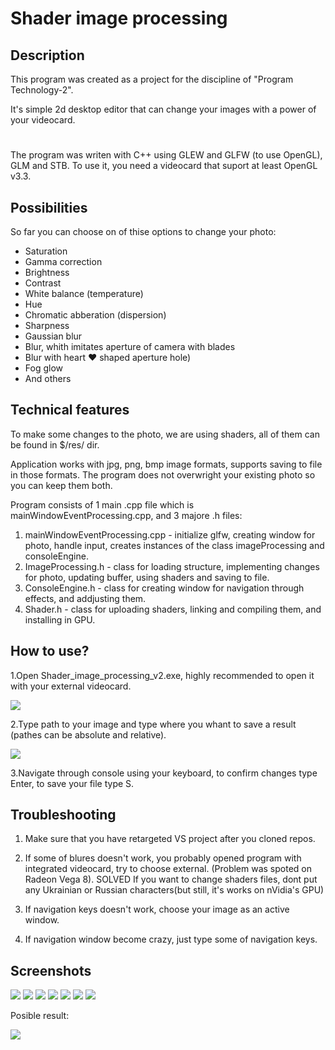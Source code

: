 # Shader image processing
## Description
This program was created as a project for the discipline of "Program Technology-2".

It's simple 2d desktop editor that can change your images with a power of your videocard.
#  
The program was writen with C++ using GLEW and GLFW (to use OpenGL), GLM and STB. To use it, you need a videocard that suport at least OpenGL v3.3.
## Possibilities
So far you can choose on of thise options to change your photo:
- Saturation
- Gamma correction
- Brightness
- Contrast
- White balance (temperature)
- Hue
- Chromatic abberation (dispersion)
- Sharpness
- Gaussian blur
- Blur, whith imitates aperture of camera with blades 
- Blur with heart ♥ shaped aperture hole)
- Fog glow
- And others
## Technical features
To make some changes to the photo, we are using shaders, all of them can be found in $/res/ dir.

Application works with jpg, png, bmp image formats, supports saving to file in those formats. The program does not overwright your existing photo so you can keep them both. 

Program consists of 1 main .cpp file which is mainWindowEventProcessing.cpp, and 3 majore .h files:
1. mainWindowEventProcessing.cpp - initialize glfw, creating window for photo, handle input, creates instances of the class imageProcessing and consoleEngine.
2. ImageProcessing.h - class for loading structure, implementing changes for photo, updating buffer, using shaders and saving to file.
3. ConsoleEngine.h - class for creating window for navigation through effects, and addjusting them.
4. Shader.h - class for uploading shaders, linking and compiling them, and installing in GPU.

## How to use?
1.Open Shader_image_processing_v2.exe, highly recommended to open it with your external videocard.
          
![](screenshots_new/screenshot1_1.png)
          
2.Type path to your image and type where you whant to save a result (pathes can be absolute and relative).
          
![](screenshots_new/screenshot1_2.png)
          
3.Navigate through console using your keyboard, to confirm changes type Enter, to save your file type S.

## Troubleshooting
1. Make sure that you have retargeted VS project after you cloned repos.

2. If some of blures doesn't work, you probably opened program with integrated videocard, try to choose external. (Problem was spoted on Radeon Vega 8). SOLVED If you want to change shaders files, dont put any Ukrainian or Russian characters(but still, it's works on nVidia's GPU)

3. If navigation keys doesn't work, choose your image as an active window.

4. If navigation window become crazy, just type some of navigation keys.

## Screenshots
![](screenshots_new/screenshot1_3.png)
![](screenshots_new/screenshot1_4.png)
![](screenshots_new/screenshot1_5.png)
![](screenshots_new/screenshot1_6.png)
![](screenshots_new/screenshot1_7.png)
![](screenshots_new/screenshot1_8.png)
![](screenshots_new/screenshot1_9.png)
      
Posible result:

![](screenshots_new/screenshot1_10.png)
